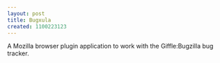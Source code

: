 ```yaml
---
layout: post
title: Bugxula
created: 1100223123
---
```

A Mozilla browser plugin application to work with the Giffle:Bugzilla bug tracker.
